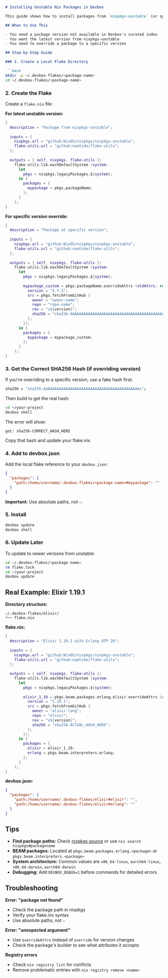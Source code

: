 ```markdown
# Installing Unstable Nix Packages in Devbox

This guide shows how to install packages from `nixpkgs-unstable` (or specific versions) in Devbox using local flakes.

## When to Use This

- You need a package version not available in Devbox's curated index
- You want the latest version from nixpkgs-unstable
- You need to override a package to a specific version

## Step-by-Step Guide

### 1. Create a Local Flake Directory

```bash
mkdir -p ~/.devbox-flakes/<package-name>
cd ~/.devbox-flakes/<package-name>
```

### 2. Create the Flake

Create a `flake.nix` file:

**For latest unstable version:**
```nix
{
  description = "Package from nixpkgs-unstable";
  
  inputs = {
    nixpkgs.url = "github:NixOS/nixpkgs/nixpkgs-unstable";
    flake-utils.url = "github:numtide/flake-utils";
  };
  
  outputs = { self, nixpkgs, flake-utils }:
    flake-utils.lib.eachDefaultSystem (system:
      let
        pkgs = nixpkgs.legacyPackages.${system};
      in {
        packages = {
          mypackage = pkgs.packageName;
        };
      }
    );
}
```

**For specific version override:**
```nix
{
  description = "Package at specific version";
  
  inputs = {
    nixpkgs.url = "github:NixOS/nixpkgs/nixpkgs-unstable";
    flake-utils.url = "github:numtide/flake-utils";
  };
  
  outputs = { self, nixpkgs, flake-utils }:
    flake-utils.lib.eachDefaultSystem (system:
      let
        pkgs = nixpkgs.legacyPackages.${system};
        
        mypackage_custom = pkgs.packageName.overrideAttrs (oldAttrs: rec {
          version = "X.Y.Z";
          src = pkgs.fetchFromGitHub {
            owner = "owner-name";
            repo = "repo-name";
            rev = "v${version}";
            sha256 = "sha256-AAAAAAAAAAAAAAAAAAAAAAAAAAAAAAAAAAAAAAAAAAA=";
          };
        });
      in {
        packages = {
          mypackage = mypackage_custom;
        };
      }
    );
}
```

### 3. Get the Correct SHA256 Hash (if overriding version)

If you're overriding to a specific version, use a fake hash first:

```bash
sha256 = "sha256-AAAAAAAAAAAAAAAAAAAAAAAAAAAAAAAAAAAAAAAAAAA=";
```

Then build to get the real hash:

```bash
cd ~/your-project
devbox shell
```

The error will show:
```
got: sha256-CORRECT_HASH_HERE
```

Copy that hash and update your flake.nix.

### 4. Add to devbox.json

Add the local flake reference to your `devbox.json`:

```json
{
  "packages": {
    "path:/home/username/.devbox-flakes/<package-name>#mypackage": ""
  }
}
```

**Important:** Use absolute paths, not `~`.

### 5. Install

```bash
devbox update
devbox shell
```

### 6. Update Later

To update to newer versions from unstable:

```bash
cd ~/.devbox-flakes/<package-name>
rm flake.lock
cd ~/your-project
devbox update
```

## Real Example: Elixir 1.19.1

**Directory structure:**
```
~/.devbox-flakes/elixir/
└── flake.nix
```

**flake.nix:**
```nix
{
  description = "Elixir 1.19.1 with Erlang OTP 28";
  
  inputs = {
    nixpkgs.url = "github:NixOS/nixpkgs/nixpkgs-unstable";
    flake-utils.url = "github:numtide/flake-utils";
  };
  
  outputs = { self, nixpkgs, flake-utils }:
    flake-utils.lib.eachDefaultSystem (system:
      let
        pkgs = nixpkgs.legacyPackages.${system};
        
        elixir_1_19 = pkgs.beam.packages.erlang.elixir.overrideAttrs (oldAttrs: rec {
          version = "1.19.1";
          src = pkgs.fetchFromGitHub {
            owner = "elixir-lang";
            repo = "elixir";
            rev = "v${version}";
            sha256 = "sha256-ACTUAL_HASH_HERE";
          };
        });
      in {
        packages = {
          elixir = elixir_1_19;
          erlang = pkgs.beam.interpreters.erlang;
        };
      }
    );
}
```

**devbox.json:**
```json
{
  "packages": {
    "path:/home/username/.devbox-flakes/elixir#elixir": "",
    "path:/home/username/.devbox-flakes/elixir#erlang": ""
  }
}
```

## Tips

- **Find package paths:** Check [nixpkgs source](https://github.com/NixOS/nixpkgs) or use `nix search nixpkgs#packagename`
- **BEAM packages:** Located at `pkgs.beam.packages.erlang.<package>` or `pkgs.beam.interpreters.<package>`
- **System architecture:** Common values are `x86_64-linux`, `aarch64-linux`, `x86_64-darwin`, `aarch64-darwin`
- **Debugging:** Add `DEVBOX_DEBUG=1` before commands for detailed errors

## Troubleshooting

**Error: "package not found"**
- Check the package path in nixpkgs
- Verify your flake.nix syntax
- Use absolute paths, not `~`

**Error: "unexpected argument"**
- Use `overrideAttrs` instead of `override` for version changes
- Check the package's builder to see what attributes it accepts

**Registry errors**
- Check `nix registry list` for conflicts
- Remove problematic entries with `nix registry remove <name>`
```
